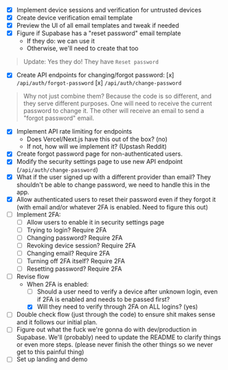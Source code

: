- [x] Implement device sessions and verification for untrusted devices
- [x] Create device verification email template
- [x] Preview the UI of all email templates and tweak if needed
- [x] Figure if Supabase has a "reset password" email template
    - If they do: we can use it
    - Otherwise, we'll need to create that too

> Update: Yes they do! They have `Reset password`

- [x] Create API endpoints for changing/forgot password:
    [x] `/api/auth/forgot-password`
    [x] `/api/auth/change-password`

> Why not just combine them? Because the code is so different, and they serve different purposes. One will need to receive the current password to change it. The other will receive an email to send a "forgot password" email.

- [x] Implement API rate limiting for endpoints
    - Does Vercel/Next.js have this out of the box? (no)
    - If not, how will we implement it? (Upstash Reddit)
- [x] Create forgot password page for non-authenticated users.
- [x] Modify the security settings page to use new API endpoint (`/api/auth/change-password`)
- [x] What if the user signed up with a different provider than email? They shouldn't be able to change password, we need to handle this in the app.
- [x] Allow authenticated users to reset their password even if they forgot it (with email and/or whatever 2FA is enabled. Need to figure this out)
- [ ] Implement 2FA:
    - [ ] Allow users to enable it in security settings page
    - [ ] Trying to login? Require 2FA
    - [ ] Changing password? Require 2FA
    - [ ] Revoking device session? Require 2FA
    - [ ] Changing email? Require 2FA
    - [ ] Turning off 2FA itself? Require 2FA
    - [ ] Resetting password? Require 2FA
- [ ] Revise flow
    - When 2FA is enabled:
        - [ ] Should a user need to verify a device after unknown login, even if 2FA is enabled and needs to be passed first?
        - [x] Will they need to verify through 2FA on ALL logins? (yes)
- [ ] Double check flow (just through the code) to ensure shit makes sense and it follows our initial plan.
- [ ] Figure out what the fuck we're gonna do with dev/production in Supabase. We'll (probably) need to update the README to clarify things or even more steps. (please never finish the other things so we never get to this painful thing)
- [ ] Set up landing and demo